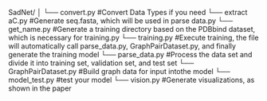 SadNet/
│
└── convert.py           #Convert Data Types if you need
└── extract aC.py        #Generate seq.fasta, which will be used in parse data.py
└── get_name.py          #Generate a training directory based on the PDBbind dataset, which is necessary for training.py
└── training.py          #Execute training, the file will automatically call parse_data.py, GraphPairDataset.py, and finally generate the training model 
└── parse_data.py        #Process the data set and divide it into training set, validation set, and test set
└── GraphPairDataset.py  #Build graph data for input intothe model
└── model_test.py        #test your model
└── vision.py            #Generate visualizations, as shown in the paper
